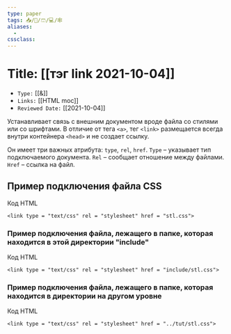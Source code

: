 ```yaml
---
type: paper
tags: 📥️/📜️/🩳/💻/🕸
aliases:
  - 
cssclass: 
---
```




# Title: **[[тэг link 2021-10-04]]**
- `Type:` [[&]]
- `Links:` [[HTML moc]]
- `Reviewed Date:` [[2021-10-04]]


Устанавливает связь с внешним документом вроде файла со стилями или со шрифтами. В отличие от тега ``<a>``, тег ``<link>`` размещается всегда внутри контейнера ``<head>`` и не создает ссылку.

Он имеет три важных атрибута: `type`, `rel`, `href`. `Type` – указывает тип подключаемого документа. `Rel` – сообщает отношение между файлами. `Href` – ссылка на файл.

## Пример подключения файла CSS

Код HTML

```
<link type = "text/css" rel = "stylesheet" href = "stl.css">
```


### Пример подключения файла, лежащего в папке, которая находится в этой директории "include"

Код HTML

```
<link type = "text/css" rel = "stylesheet" href = "include/stl.css">
```


### Пример подключения файла, лежащего в папке, которая находится в директории на другом уровне

Код HTML

```
<link type = "text/css" rel = "stylesheet" href = "../tut/stl.css">
```